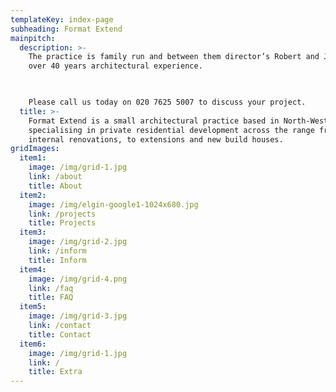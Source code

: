 ```yaml
---
templateKey: index-page
subheading: Format Extend
mainpitch:
  description: >-
    The practice is family run and between them director’s Robert and James have
    over 40 years architectural experience.

     

    Please call us today on 020 7625 5007 to discuss your project.
  title: >-
    Format Extend is a small architectural practice based in North-West London
    specialising in private residential development across the range from
    internal renovations, to extensions and new build houses.
gridImages:
  item1:
    image: /img/grid-1.jpg
    link: /about
    title: About
  item2:
    image: /img/elgin-google1-1024x680.jpg
    link: /projects
    title: Projects
  item3:
    image: /img/grid-2.jpg
    link: /inform
    title: Inform
  item4:
    image: /img/grid-4.png
    link: /faq
    title: FAQ
  item5:
    image: /img/grid-3.jpg
    link: /contact
    title: Contact
  item6:
    image: /img/grid-1.jpg
    link: /
    title: Extra
---
```


